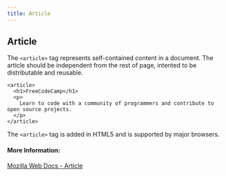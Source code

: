 ```yaml
---
title: Article
---
```

## Article

The `<article>` tag represents self-contained content in a document. The article should be independent from the rest of page, intented to be distributable and reusable.
```
<article>
  <h1>FreeCodeCamp</h1>
  <p>
    Learn to code with a community of programmers and contribute to open source projects.
  </p>
</article>
```
The `<article>` tag is added in HTML5 and is supported by major browsers.

<!-- The article goes here, in GitHub-flavored Markdown. Feel free to add YouTube videos, images, and CodePen/JSBin embeds  -->

#### More Information:
<!-- Please add any articles you think might be helpful to read before writing the article -->
[Mozilla Web Docs - Article](https://developer.mozilla.org/en-US/docs/Web/HTML/Element/article)

